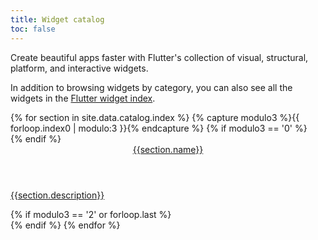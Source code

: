 ```yaml
---
title: Widget catalog
toc: false
---
```


Create beautiful apps faster with Flutter's collection of visual, structural,
platform, and interactive widgets.

In addition to browsing widgets by category,
you can also see all the widgets in the [Flutter widget index](/api-and-reference/widgets).

<div>
{% for section in site.data.catalog.index %}
    {% capture modulo3 %}{{ forloop.index0 | modulo:3 }}{% endcapture %}
    {% if modulo3 == '0' %}
        <div class="card-deck">
    {% endif %}
            <a class="card" href="/development/ui/widgets/{{section.id}}">
                <div class="card-body">
                    <header class="card-title">{{section.name}}</header>
                    <p class="card-text">{{section.description}}</p>
                </div>
            </a>
    {% if modulo3 == '2' or forloop.last %}
        </div>
    {% endif %}
{% endfor %}
</div>
